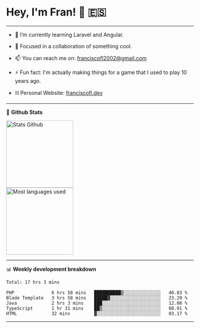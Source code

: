 # Hey, I'm Fran! 👋 :es:

-------

- 🌱 I’m currently learning Laravel and Angular.

- 👯 Focused in a collaboration of something cool.

- 📫 You can reach me on: franciscofl2002@gmail.com

- ⚡ Fun fact: I'm actually making things for a game that I used to play 10 years ago.

- ⛓  Personal Website: [franciscofl.dev](https://www.franciscofl.dev/)

-------

📝 **Github Stats**


<div align="left">
  <img height="180em" src="https://github-readme-stats.vercel.app/api?username=franciscofl12&count_private=true&show_icons=true&theme=dracula&bg_color=-45deg,282A36,3D3344" alt="Stats Github"/>
  <br>
  <img height="180em" src="https://github-readme-stats.vercel.app/api/top-langs/?username=franciscofl12&count_private&theme=dracula&bg_color=-45deg,282A36,3D3344&layout=compact&langs_count=6" alt="Most languages used"/>
</div>

-------

📊 **Weekly development breakdown**


<!--START_SECTION:waka-->
```text
Total: 17 hrs 3 mins

PHP              6 hrs 58 mins   ██████████▒░░░░░░░░░░░░░░   40.83 % 
Blade Template   3 hrs 58 mins   █████▓░░░░░░░░░░░░░░░░░░░   23.29 % 
Java             2 hrs 3 mins    ███░░░░░░░░░░░░░░░░░░░░░░   12.08 % 
TypeScript       1 hr 31 mins    ██▒░░░░░░░░░░░░░░░░░░░░░░   08.91 % 
HTML             32 mins         ▓░░░░░░░░░░░░░░░░░░░░░░░░   03.17 % 
```
<!--END_SECTION:waka-->

-------

